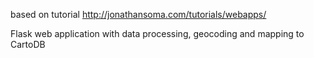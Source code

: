 based on tutorial http://jonathansoma.com/tutorials/webapps/

Flask web application with data processing, geocoding and mapping to CartoDB
